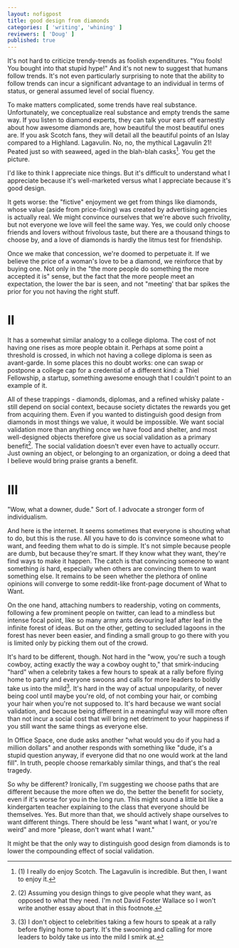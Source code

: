 ```yaml
---
layout: nofigpost 
title: good design from diamonds
categories: [ 'writing', 'whining' ]
reviewers: [ 'Doug' ]
published: true
---
```


It's not hard to criticize trendy-trends as foolish expenditures. "You fools!
You bought into that stupid hype!" And it's not new to suggest that humans
follow trends. It's not even particularly surprising to note that the ability
to follow trends can incur a significant advantage to an individual in terms of
status, or general assumed level of social fluency. 

To make matters complicated, some trends have real substance. Unfortunately, we
conceptualize real substance and empty trends the same way. If you listen to
diamond experts, they can talk your ears off earnestly about how awesome
diamonds are, how beautiful the most beautiful ones are. If you ask Scotch
fans, they will detail all the beautiful points of an Islay compared to a
Highland. Lagavulin.  No, no, the mythical Lagavulin 21! Peated just so with
seaweed, aged in the blah-blah casks[^1]. You get the picture. 

I'd like to think I appreciate nice things. But it's difficult to understand
what I appreciate because it's well-marketed versus what I appreciate because
it's good design. 

It gets worse: the "fictive" enjoyment we get from things like diamonds, whose
value (aside from price-fixing) was created by advertising agencies is actually
real. We might convince ourselves that we're above such frivolity, but not
everyone we
love will feel the same way. Yes, we could only choose friends and
lovers without frivolous taste, but there are a thousand things to choose by,
and a love of diamonds is hardly the litmus test for friendship. 

Once we make that concession, we're doomed to perpetuate it. If we believe the price of a
woman's love to be a diamond, we reinforce that by buying one. Not only in the
"the more people do something the more accepted it is" sense, but the fact that
the more people meet an expectation, the lower the bar is seen, and not
"meeting' that bar spikes the prior for you not having the right stuff.

# II

It has a somewhat similar analogy to a college diploma. The cost of not having
one rises as more people obtain it. Perhaps at some point a threshold is
crossed, in which not having a college diploma is seen as avant-garde. In some
places this no doubt works: one can swap or postpone a college cap for a
credential of a different kind: a Thiel Fellowship, a startup, something
awesome enough that I couldn't point to an example of it. 

All of these trappings - diamonds, diplomas, and a refined whisky palate - still
depend on social context, because society dictates the rewards you get from
acquiring them. Even if you wanted to distinguish good design from diamonds in
most things we value, it would be impossible. We want social validation more
than anything once we have food and shelter, and most well-designed objects
therefore give us social validation as a primary benefit[^2]. The social
validation doesn't ever even have to actually occurr. Just owning an object, or
belonging to an organization, or doing a deed that I believe would bring praise
grants a benefit. 

# III

"Wow, what a downer, dude." Sort of. I advocate a stronger
form of individualism. 

And here is the internet.  It seems sometimes that everyone is shouting what to
do, but this is the ruse. All you have to do is convince someone what to
want, and feeding them what to do is simple. It's not simple because
people are dumb, but because they're smart. If they know what they want,
they're find ways to make it happen. The catch is that convincing someone to
want something <em>is</em> hard, especially when others are convincing them to
want something else. It remains to be seen whether the plethora of online
opinions will converge to some reddit-like front-page document of What to Want.

On the one hand, attaching numbers to readership, voting on comments, following
a few prominent people on twitter, can lead to a mindless but intense focal
point, like so many army ants devouring leaf after leaf in the infinite forest
of ideas. But on the other, getting to secluded lagoons in the forest has never
been easier, and finding a small group to go there with you is limited only by
picking them out of the crowd. 

It's hard to be different, though. Not hard in the "wow, you're such a tough
cowboy, acting exactly the way a cowboy ought to," that smirk-inducing "hard"
when a celebrity takes a few hours to speak at a rally before flying home to
party and everyone swoons and calls for more leaders to boldly take us into the
mild[^3]. It's hard in the way of actual unpopularity, of never being cool
until maybe you're old, of not combing your hair, or combing your hair when
you're not supposed to. It's hard because we want social validation, and
because being different in a meaningful way will more often than not incur a
social cost that will bring net detriment to your happiness if you still want
the same things as everyone else.

In Office Space, one dude asks another "what would you do if you had a million
dollars" and another responds with something like "dude, it's a stupid question
anyway, if everyone did that no one would work at the land fill". In truth,
people choose remarkably similar things, and that's the real tragedy.

So why be different? Ironically, I'm suggesting we choose paths that
are different because the more often we do, the better the benefit for society,
even if it's worse for you in the long run. This might sound a little bit like a
kindergarten teacher explaining to the class that everyone should be themselves.
Yes. But more than that, we should actively shape ourselves to want different
things. There should be less "want what I want, or you're weird" and more
"please, don't want what I want." 

It might be that the only way to distinguish good design from diamonds is to
lower the compounding effect of social validation. 

[^1]: (1) I really do enjoy Scotch. The Lagavulin is incredible.
But then, I want to enjoy it. 

[^2]: (2) Assuming you design things to give people what they want, as opposed to
what they need. I'm not David Foster Wallace so I won't write another essay
about that in this footnote.  

[^3]: (3) I don't object to celebrities taking a few hours to speak at a rally before
flying home to party. It's the swooning and calling for more leaders to boldy
take us into the mild I smirk at. 




